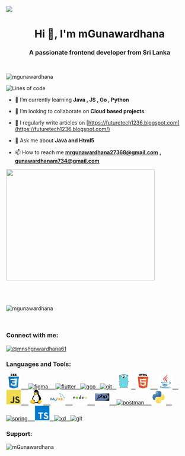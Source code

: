 <img  src="https://storage.googleapis.com/gweb-uniblog-publish-prod/images/BlogHeader_Set2_A.max-1000x1000.png">

<h1 align="center">Hi 👋, I'm mGunawardhana</h1>
<h3 align="center">A passionate frontend developer from Sri Lanka</h3>
&nbsp;
&nbsp;
&nbsp;

<p align="left"> <img src="https://komarev.com/ghpvc/?username=mgunawardhana&label=Profile%20views&color=0e75b6&style=flat" alt="mgunawardhana" /> </p>

![Lines of code](https://img.shields.io/badge/From%20Hello%20World%20I%27ve%20Written-2.7%20million%20lines%20of%20code-blue)<br>


- 🌱 I’m currently learning **Java , JS , Go , Python**

- 👯 I’m looking to collaborate on **Cloud based projects**

- 📝 I regularly write articles on [https://futuretech1236.blogspot.com](https://futuretech1236.blogspot.com/)

- 💬 Ask me about **Java and Html5**

- 📫 How to reach me **mrgunawardhana27368@gmail.com** **,** **gunawardhanam734@gmail.com**

<img  src="https://media3.giphy.com/media/qgQUggAC3Pfv687qPC/giphy.gif?cid=ecf05e47cm9c1dtopba5gz6ororwryig94x760uhhpvztvy8&rid=giphy.gif&ct=g"  width="400" height="300"/>

<br><br>

<p><img align="center" src="https://github-readme-stats.vercel.app/api/top-langs?username=mgunawardhana&show_icons=true&locale=en&layout=compact" alt="mgunawardhana" /></p>

<br>

<h3 align="left">Connect with me:</h3>
<p align="left">
<a href="https://www.hackerrank.com/@mnshgnwardhana61" target="blank"><img align="center" src="https://raw.githubusercontent.com/rahuldkjain/github-profile-readme-generator/master/src/images/icons/Social/hackerrank.svg" alt="@mnshgnwardhana61" height="30" width="40" /></a>
</p>

<h3 align="left">Languages and Tools:</h3>
<p align="left"> <a href="https://www.w3schools.com/css/" target="_blank" rel="noreferrer"> <img src="https://raw.githubusercontent.com/devicons/devicon/master/icons/css3/css3-original-wordmark.svg" alt="css3" width="40" height="40"/> &nbsp; </a> <a href="https://www.figma.com/" target="_blank" rel="noreferrer"> &nbsp; <img src="https://www.vectorlogo.zone/logos/figma/figma-icon.svg" alt="figma" width="40" height="40"/>  &nbsp; </a> <a href="https://flutter.dev" target="_blank" rel="noreferrer">  &nbsp;  <img src="https://www.vectorlogo.zone/logos/flutterio/flutterio-icon.svg" alt="flutter" width="40" height="40"/> &nbsp; </a> <a href="https://cloud.google.com" target="_blank" rel="noreferrer"> <img src="https://www.vectorlogo.zone/logos/google_cloud/google_cloud-icon.svg" alt="gcp" width="40" height="40"/> &nbsp; </a> <a href="https://git-scm.com/" target="_blank" rel="noreferrer"> <img src="https://www.vectorlogo.zone/logos/git-scm/git-scm-icon.svg" alt="git" width="40" height="40"/> &nbsp;  </a> <a href="https://golang.org" target="_blank" rel="noreferrer"> <img src="https://raw.githubusercontent.com/devicons/devicon/master/icons/go/go-original.svg" alt="go" width="40" height="40"/> &nbsp;  </a> <a href="https://www.w3.org/html/" target="_blank" rel="noreferrer"> <img src="https://raw.githubusercontent.com/devicons/devicon/master/icons/html5/html5-original-wordmark.svg" alt="html5" width="40" height="40"/> &nbsp;  </a> <a href="https://www.java.com" target="_blank" rel="noreferrer">  &nbsp; <img src="https://raw.githubusercontent.com/devicons/devicon/master/icons/java/java-original.svg" alt="java" width="40" height="40"/> &nbsp;  </a> <a href="https://developer.mozilla.org/en-US/docs/Web/JavaScript" target="_blank" rel="noreferrer">  &nbsp; <img src="https://raw.githubusercontent.com/devicons/devicon/master/icons/javascript/javascript-original.svg" alt="javascript" width="40" height="40"/>  &nbsp; </a> <a href="https://www.linux.org/" target="_blank" rel="noreferrer"> &nbsp;  <img src="https://raw.githubusercontent.com/devicons/devicon/master/icons/linux/linux-original.svg" alt="linux" width="40" height="40"/>  &nbsp; </a> <a href="https://www.mysql.com/" target="_blank" rel="noreferrer"> &nbsp;  <img src="https://raw.githubusercontent.com/devicons/devicon/master/icons/mysql/mysql-original-wordmark.svg" alt="mysql" width="40" height="40"/>  &nbsp; </a> <a href="https://nodejs.org" target="_blank" rel="noreferrer"> &nbsp;  <img src="https://raw.githubusercontent.com/devicons/devicon/master/icons/nodejs/nodejs-original-wordmark.svg" alt="nodejs" width="40" height="40"/>  &nbsp; </a> <a href="https://www.php.net" target="_blank" rel="noreferrer">  &nbsp; <img src="https://raw.githubusercontent.com/devicons/devicon/master/icons/php/php-original.svg" alt="php" width="40" height="40"/> &nbsp;  </a> <a href="https://postman.com" target="_blank" rel="noreferrer"> &nbsp; <img src="https://www.vectorlogo.zone/logos/getpostman/getpostman-icon.svg" alt="postman" width="40" height="40"/>  &nbsp; </a> <a href="https://www.python.org" target="_blank" rel="noreferrer">  &nbsp; <img src="https://raw.githubusercontent.com/devicons/devicon/master/icons/python/python-original.svg" alt="python" width="40" height="40"/> &nbsp;  </a> <a href="https://spring.io/" target="_blank" rel="noreferrer"> &nbsp; <img src="https://www.vectorlogo.zone/logos/springio/springio-icon.svg" alt="spring" width="40" height="40"/> &nbsp;  </a> <a href="https://www.typescriptlang.org/" target="_blank" rel="noreferrer">  &nbsp; <img src="https://raw.githubusercontent.com/devicons/devicon/master/icons/typescript/typescript-original.svg" alt="typescript" width="40" height="40"/> &nbsp;  </a> <a href="https://www.adobe.com/products/xd.html" target="_blank" rel="noreferrer"> <img src="https://cdn.worldvectorlogo.com/logos/adobe-xd.svg" alt="xd" width="40" height="40"/> &nbsp;&nbsp;</a><img src="https://www.vectorlogo.zone/logos/hibernate/hibernate-icon.svg" alt="git" width="40" height="40"/>&nbsp; </a>
<h3 align="left">Support:</h3>

<p><a href="https://www.buymeacoffee.com/mGunawardhana"> <img align="left" src="https://cdn.buymeacoffee.com/buttons/v2/default-yellow.png" height="50" width="210" alt="mGunawardhana" /></a></p><br><br>


